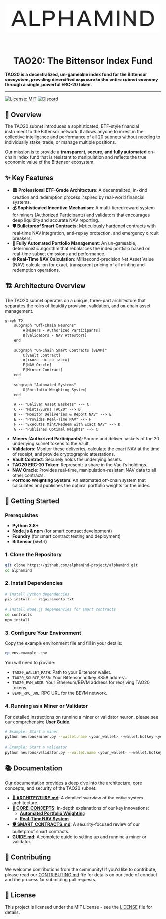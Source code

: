 <br>

<p align="center">
  <img src="logo.png" alt="ALPHAMIND Logo" width="500">
</p>

<br>

<h1 align="center">TAO20: The Bittensor Index Fund</h1>

**TAO20 is a decentralized, un-gameable index fund for the Bittensor ecosystem, providing diversified exposure to the entire subnet economy through a single, powerful ERC-20 token.**

---

[![License: MIT](https://img.shields.io/badge/License-MIT-yellow.svg)](https://opensource.org/licenses/MIT)
[![Discord](https://img.shields.io/discord/YOUR_DISCORD_INVITE_ID?label=Join%20Community)](https://discord.gg/YOUR_DISCORD_INVITE)

## 🎯 Overview

The TAO20 subnet introduces a sophisticated, ETF-style financial instrument to the Bittensor network. It allows anyone to invest in the collective intelligence and performance of all 20 subnets without needing to individually stake, trade, or manage multiple positions.

Our mission is to provide a **transparent, secure, and fully automated** on-chain index fund that is resistant to manipulation and reflects the true economic value of the Bittensor ecosystem.

## ✨ Key Features

- **🏛️ Professional ETF-Grade Architecture**: A decentralized, in-kind creation and redemption process inspired by real-world financial systems.
- **💰 Sophisticated Incentive Mechanism**: A multi-tiered reward system for miners (Authorized Participants) and validators that encourages deep liquidity and accurate NAV reporting.
- **🛡️ Bulletproof Smart Contracts**: Meticulously hardened contracts with real-time NAV integration, anti-replay protection, and emergency circuit breakers.
- **🤖 Fully Automated Portfolio Management**: An un-gameable, deterministic algorithm that rebalances the index portfolio based on real-time subnet emissions and performance.
- **🌐 Real-Time NAV Calculation**: Millisecond-precision Net Asset Value (NAV) calculation for exact, transparent pricing of all minting and redemption operations.

## 🏗️ Architecture Overview

The TAO20 subnet operates on a unique, three-part architecture that separates the roles of liquidity provision, validation, and on-chain asset management.

```mermaid
graph TD
    subgraph "Off-Chain Neurons"
        A[Miners - Authorized Participants]
        B[Validators - NAV Attestors]
    end

    subgraph "On-Chain Smart Contracts (BEVM)"
        C[Vault Contract]
        D[TAO20 ERC-20 Token]
        E[NAV Oracle]
        F[Minter Contract]
    end

    subgraph "Automated Systems"
        G[Portfolio Weighting System]
    end

    A -- "Deliver Asset Baskets" --> C
    C -- "Mints/Burns TAO20" --> D
    B -- "Monitor Deliveries & Report NAV" --> E
    E -- "Provides Real-Time NAV" --> F
    F -- "Executes Mint/Redeem with Exact NAV" --> D
    G -- "Publishes Optimal Weights" --> C
```

- **Miners (Authorized Participants)**: Source and deliver baskets of the 20 underlying subnet tokens to the Vault.
- **Validators**: Monitor these deliveries, calculate the exact NAV at the time of receipt, and provide cryptographic attestations.
- **Vault Contract**: Securely holds the underlying assets.
- **TAO20 ERC-20 Token**: Represents a share in the Vault's holdings.
- **NAV Oracle**: Provides real-time, manipulation-resistant NAV data to all other contracts.
- **Portfolio Weighting System**: An automated off-chain system that calculates and publishes the optimal portfolio weights for the index.

## 🚀 Getting Started

### Prerequisites

- **Python 3.8+**
- **Node.js & npm** (for smart contract development)
- **Foundry** (for smart contract testing and deployment)
- **Bittensor (`btcli`)**

### 1. Clone the Repository

```bash
git clone https://github.com/alphamind-project/alphamind.git
cd alphamind
```

### 2. Install Dependencies

```bash
# Install Python dependencies
pip install -r requirements.txt

# Install Node.js dependencies for smart contracts
cd contracts
npm install
```

### 3. Configure Your Environment

Copy the example environment file and fill in your details:

```bash
cp env.example .env
```

You will need to provide:
- `TAO20_WALLET_PATH`: Path to your Bittensor wallet.
- `TAO20_SOURCE_SS58`: Your Bittensor hotkey SS58 address.
- `TAO20_EVM_ADDR`: Your Ethereum/BEVM address for receiving TAO20 tokens.
- `BEVM_RPC_URL`: RPC URL for the BEVM network.

### 4. Running as a Miner or Validator

For detailed instructions on running a miner or validator neuron, please see our comprehensive **[User Guide](docs/USER_GUIDE.md)**.

```bash
# Example: Start a miner
python neurons/miner.py --wallet.name <your_wallet> --wallet.hotkey <your_hotkey>

# Example: Start a validator
python neurons/validator.py --wallet.name <your_wallet> --wallet.hotkey <your_hotkey>
```

## 📚 Documentation

Our documentation provides a deep dive into the architecture, core concepts, and security of the TAO20 subnet.

- **[📄 ARCHITECTURE.md](docs/ARCHITECTURE.md)**: A detailed overview of the entire system architecture.
- **[🧠 CORE_CONCEPTS](docs/CORE_CONCEPTS/)**: In-depth explanations of our key innovations:
  - **[Automated Portfolio Weighting](docs/CORE_CONCEPTS/AUTOMATED_PORTFOLIO_WEIGHTING.md)**
  - **[Real-Time NAV System](docs/CORE_CONCEPTS/REALTIME_NAV_SYSTEM.md)**
- **[🛡️ SMART_CONTRACTS.md](docs/SMART_CONTRACTS.md)**: A security-focused review of our bulletproof smart contracts.
- **[ GUIDE.md](docs/USER_GUIDE.md)**: A complete guide to setting up and running a miner or validator.

## 🤝 Contributing

We welcome contributions from the community! If you'd like to contribute, please read our [CONTRIBUTING.md](CONTRIBUTING.md) file for details on our code of conduct and the process for submitting pull requests.

## 📄 License

This project is licensed under the MIT License - see the [LICENSE](LICENSE) file for details.